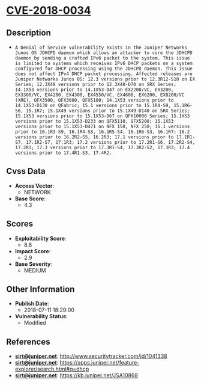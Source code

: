 
# [CVE-2018-0034](http://www.securitytracker.com/id/1041338)

## Description

- `A Denial of Service vulnerability exists in the Juniper Networks Junos OS JDHCPD daemon which allows an attacker to core the JDHCPD daemon by sending a crafted IPv6 packet to the system. This issue is limited to systems which receives IPv6 DHCP packets on a system configured for DHCP processing using the JDHCPD daemon. This issue does not affect IPv4 DHCP packet processing. Affected releases are Juniper Networks Junos OS: 12.3 versions prior to 12.3R12-S10 on EX Series; 12.3X48 versions prior to 12.3X48-D70 on SRX Series; 14.1X53 versions prior to 14.1X53-D47 on EX2200/VC, EX3200, EX3300/VC, EX4200, EX4300, EX4550/VC, EX4600, EX6200, EX8200/VC (XRE), QFX3500, QFX3600, QFX5100; 14.1X53 versions prior to 14.1X53-D130 on QFabric; 15.1 versions prior to 15.1R4-S9, 15.1R6-S6, 15.1R7; 15.1X49 versions prior to 15.1X49-D140 on SRX Series; 15.1X53 versions prior to 15.1X53-D67 on QFX10000 Series; 15.1X53 versions prior to 15.1X53-D233 on QFX5110, QFX5200; 15.1X53 versions prior to 15.1X53-D471 on NFX 150, NFX 250; 16.1 versions prior to 16.1R3-S9, 16.1R4-S8, 16.1R5-S4, 16.1R6-S3, 16.1R7; 16.2 versions prior to 16.2R2-S5, 16.2R3; 17.1 versions prior to 17.1R1-S7, 17.1R2-S7, 17.1R3; 17.2 versions prior to 17.2R1-S6, 17.2R2-S4, 17.2R3; 17.3 versions prior to 17.3R1-S4, 17.3R2-S2, 17.3R3; 17.4 versions prior to 17.4R1-S3, 17.4R2.`

## Cvss Data

- **Access Vector**:
  - NETWORK
- **Base Score**:
  - 4.3

## Scores

- **Exploitability Score**:
  - 8.6
- **Impact Score**:
  - 2.9
- **Base Severity**:
  - MEDIUM

## Other Information

- **Publish Date**:
  - 2018-07-11 18:29:00
- **Vulnerability Status**:
  - Modified

## References

- **sirt@juniper.net**: http://www.securitytracker.com/id/1041338
- **sirt@juniper.net**: https://apps.juniper.net/feature-explorer/search.html#q=dhcp
- **sirt@juniper.net**: https://kb.juniper.net/JSA10868
